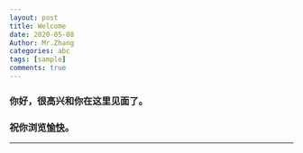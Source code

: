 ```yaml
---
layout: post
title: Welcome
date: 2020-05-08
Author: Mr.Zhang
categories: abc
tags: [sample]
comments: true
---
```


### 你好，很高兴和你在这里见面了。
### 祝你浏览[愉快]()。
---